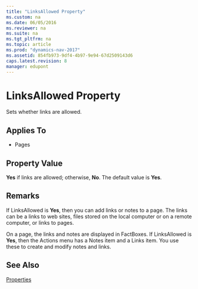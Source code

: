 ```yaml
---
title: "LinksAllowed Property"
ms.custom: na
ms.date: 06/05/2016
ms.reviewer: na
ms.suite: na
ms.tgt_pltfrm: na
ms.topic: article
ms.prod: "dynamics-nav-2017"
ms.assetid: 854fb973-9df4-4b97-9e94-67d2509143d6
caps.latest.revision: 8
manager: edupont
---
```

# LinksAllowed Property
Sets whether links are allowed.  
  
## Applies To  
  
-   Pages  
  
## Property Value  
 **Yes** if links are allowed; otherwise, **No**. The default value is **Yes**.  
  
## Remarks  
 If LinksAllowed is **Yes**, then you can add links or notes to a page. The links can be a links to web sites, files stored on the local computer or on a remote computer, or links to pages.  
  
 On a page, the links and notes are displayed in FactBoxes. If LinksAllowed is **Yes**, then the Actions menu has a Notes item and a Links item. You use these to create and modify notes and links.  
  
## See Also  
 [Properties](Properties.md)
